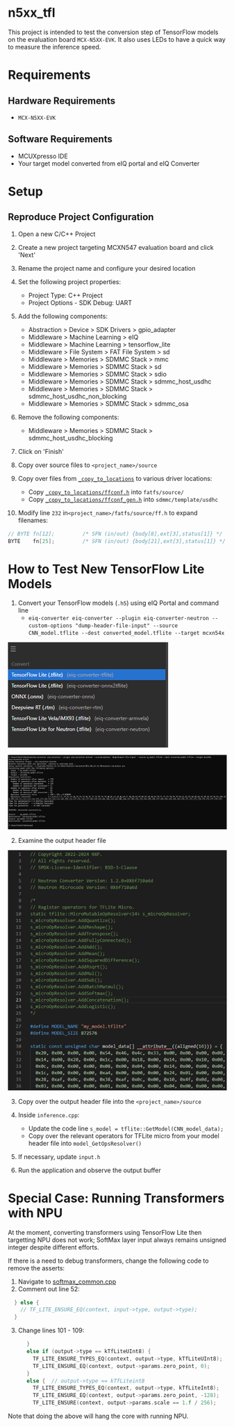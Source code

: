# n5xx_tfl

This project is intended to test the conversion step of TensorFlow models on the evaluation board `MCX-N5XX-EVK`. It also uses LEDs to have a quick way to measure the inference speed.

# Requirements

## Hardware Requirements
- `MCX-N5XX-EVK`

## Software Requirements
- MCUXpresso IDE
- Your target model converted from eIQ portal and eIQ Converter

# Setup

## Reproduce Project Configuration
1. Open a new C/C++ Project

2. Create a new project targeting MCXN547 evaluation board and click 'Next'

3. Rename the project name and configure your desired location

4. Set the following project properties:
    - Project Type: C++ Project
    - Project Options - SDK Debug: UART

5. Add the following components:
   - Abstraction > Device > SDK Drivers > gpio_adapter
   - Middleware > Machine Learning > eIQ
   - Middleware > Machine Learning > tensorflow_lite
   - Middleware > File System > FAT File System > sd
   - Middleware > Memories > SDMMC Stack > mmc
   - Middleware > Memories > SDMMC Stack > sd
   - Middleware > Memories > SDMMC Stack > sdio
   - Middleware > Memories > SDMMC Stack > sdmmc_host_usdhc
   - Middleware > Memories > SDMMC Stack > sdmmc_host_usdhc_non_blocking
   - Middleware > Memories > SDMMC Stack > sdmmc_osa

7. Remove the following components:
   - Middleware > Memories > SDMMC Stack > sdmmc_host_usdhc_blocking
6. Click on 'Finish'

7. Copy over source files to `<project_name>/source`

8. Copy over files from [`_copy_to_locations`](copy_to_locations) to various driver locations:
   - Copy [`_copy_to_locations/ffconf.h`](_copy_to_locations/ffconf.h) into `fatfs/source/`
   - Copy [`_copy_to_locations/ffconf_gen.h`](`_copy_to_locations/ffconf_gen.h`) into `sdmmc/template/usdhc`

9. Modify line `232` in`<project_name>/fatfs/source/ff.h` to expand filenames:
```C
// BYTE	fn[12];			/* SFN (in/out) {body[8],ext[3],status[1]} */
BYTE	fn[25];			/* SFN (in/out) {body[21],ext[3],status[1]} */
```

# How to Test New TensorFlow Lite Models
1. Convert your TensorFlow models (`.h5`) using eIQ Portal and command line
   - ```eiq-converter eiq-converter --plugin eiq-converter-neutron --custom-options "dump-header-file-input" --source CNN_model.tflite --dest converted_model.tflite --target mcxn54x```

![Convert options inside eIQ toolkit](/images/convert_options.png)

![Example of Neutron conversion](/images/neutron_convert.png)

2. Examine the output header file

![Header file of model and operators, commented out](/images/header_example.png)

3. Copy over the output header file into the `<project_name>/source`

4. Inside `inference.cpp`:
    - Update the code line `s_model = tflite::GetModel(CNN_model_data);`
    - Copy over the relevant operators for TFLite micro from your model header file into `model_GetOpsResolver()`
5. If necessary, update `input.h`
6. Run the application and observe the output buffer

# Special Case: Running Transformers with NPU
At the moment, converting transformers using TensorFlow Lite then targetting NPU does not work; SoftMax layer input always remains unsigned integer despite different efforts.

If there is a need to debug transformers, change the following code to remove the asserts:
1. Navigate to [softmax_common.cpp](n5xx_tfl_project/eiq/tensorflow-lite/tensorflow/lite/micro/kernels/softmax_common.cpp)
2. Comment out line 52:
```C++
  } else {
    // TF_LITE_ENSURE_EQ(context, input->type, output->type);
  }
```
3. Change lines 101 - 109:
```C++
      }
      else if (output->type == kTfLiteUInt8) {
	    TF_LITE_ENSURE_TYPES_EQ(context, output->type, kTfLiteUInt8);
	    TF_LITE_ENSURE_EQ(context, output->params.zero_point, 0);
      }
      else {  // output->type == kTfLiteint8
    	TF_LITE_ENSURE_TYPES_EQ(context, output->type, kTfLiteInt8);
        TF_LITE_ENSURE_EQ(context, output->params.zero_point, -128);
        TF_LITE_ENSURE(context, output->params.scale == 1.f / 256);
```

Note that doing the above will hang the core with running NPU.